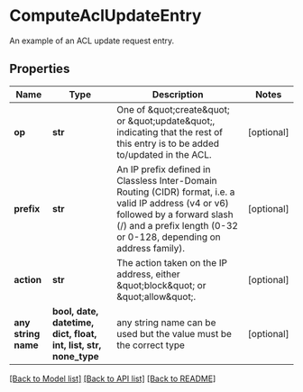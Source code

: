 # ComputeAclUpdateEntry

An example of an ACL update request entry.

## Properties
Name | Type | Description | Notes
------------ | ------------- | ------------- | -------------
**op** | **str** | One of \&quot;create\&quot; or \&quot;update\&quot;, indicating that the rest of this entry is to be added to/updated in the ACL. | [optional] 
**prefix** | **str** | An IP prefix defined in Classless Inter-Domain Routing (CIDR) format, i.e. a valid IP address (v4 or v6) followed by a forward slash (/) and a prefix length (0-32 or 0-128, depending on address family). | [optional] 
**action** | **str** | The action taken on the IP address, either \&quot;block\&quot; or \&quot;allow\&quot;. | [optional] 
**any string name** | **bool, date, datetime, dict, float, int, list, str, none_type** | any string name can be used but the value must be the correct type | [optional]

[[Back to Model list]](../README.md#documentation-for-models) [[Back to API list]](../README.md#documentation-for-api-endpoints) [[Back to README]](../README.md)


